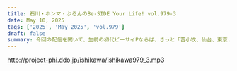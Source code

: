 ```yaml
---
title: 石川・ホンマ・ぶるんのBe-SIDE Your Life! vol.979-3
date: May 10, 2025
tags: ['2025', 'May 2025', 'vol.979']
draft: false
summary: 今回の配信を聞いて、生前の初代ビーサイPならば、きっと「苫小牧、仙台、東京...　苫小牧、仙台、東京...　　」と呟くことでしょう。（-人-）前回・今回と【いきなりスカイプ】のご応募にお応えできず、すみませんm(_ _)m
---
```


http://project-phi.ddo.jp/ishikawa/ishikawa979_3.mp3